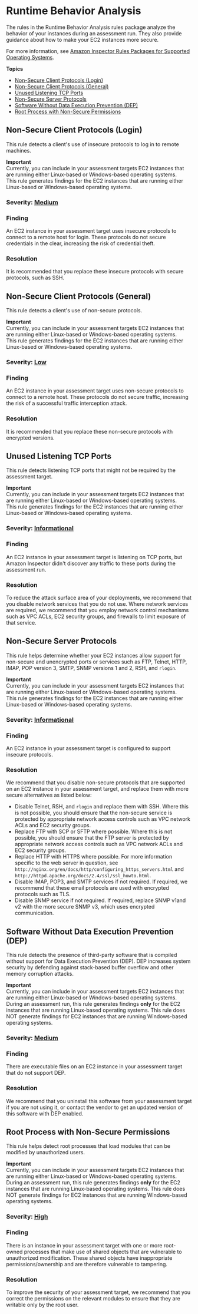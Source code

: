 # Runtime Behavior Analysis<a name="inspector_runtime-behavior-analysis"></a>

The rules in the Runtime Behavior Analysis rules package analyze the behavior of your instances during an assessment run\. They also provide guidance about how to make your EC2 instances more secure\.

For more information, see [Amazon Inspector Rules Packages for Supported Operating Systems](inspector_rule-packages_across_os.md)\.

**Topics**
+ [Non\-Secure Client Protocols \(Login\)](#insecure-client-protocols-login)
+ [Non\-Secure Client Protocols \(General\)](#insecure-client-protocols-general)
+ [Unused Listening TCP Ports](#unused-tcp-ports)
+ [Non\-Secure Server Protocols](#insecure-protocols)
+ [Software Without Data Execution Prevention \(DEP\)](#dep-os)
+ [Root Process with Non\-Secure Permissions](#root-process-with-insecure-permissions)

## Non\-Secure Client Protocols \(Login\)<a name="insecure-client-protocols-login"></a>

This rule detects a client's use of insecure protocols to log in to remote machines\.

**Important**  
Currently, you can include in your assessment targets EC2 instances that are running either Linux\-based or Windows\-based operating systems\.   
This rule generates findings for the EC2 instances that are running either Linux\-based or Windows\-based operating systems\.

### Severity: [Medium](inspector_rule-packages.md#SeverityLevels)<a name="insecure-client-protocols-login-severity"></a>

### Finding<a name="insecure-client-protocols-login-finding"></a>

An EC2 instance in your assessment target uses insecure protocols to connect to a remote host for login\. These protocols do not secure credentials in the clear, increasing the risk of credential theft\.

### Resolution<a name="insecure-client-protocols-login-resolution"></a>

It is recommended that you replace these insecure protocols with secure protocols, such as SSH\.

## Non\-Secure Client Protocols \(General\)<a name="insecure-client-protocols-general"></a>

This rule detects a client's use of non\-secure protocols\.

**Important**  
Currently, you can include in your assessment targets EC2 instances that are running either Linux\-based or Windows\-based operating systems\.   
This rule generates findings for the EC2 instances that are running either Linux\-based or Windows\-based operating systems\.

### Severity: [Low](inspector_rule-packages.md#SeverityLevels)<a name="insecure-client-protocols-general-severity"></a>

### Finding<a name="insecure-client-protocols-general-finding"></a>

An EC2 instance in your assessment target uses non\-secure protocols to connect to a remote host\. These protocols do not secure traffic, increasing the risk of a successful traffic interception attack\. 

### Resolution<a name="insecure-client-protocols-general-resolution"></a>

It is recommended that you replace these non\-secure protocols with encrypted versions\.

## Unused Listening TCP Ports<a name="unused-tcp-ports"></a>

This rule detects listening TCP ports that might not be required by the assessment target\.

**Important**  
Currently, you can include in your assessment targets EC2 instances that are running either Linux\-based or Windows\-based operating systems\.   
This rule generates findings for the EC2 instances that are running either Linux\-based or Windows\-based operating systems\.

### Severity: [Informational](inspector_rule-packages.md#SeverityLevels)<a name="unused-tcp-ports-severity"></a>

### Finding<a name="unused-tcp-ports-finding"></a>

An EC2 instance in your assessment target is listening on TCP ports, but Amazon Inspector didn't discover any traffic to these ports during the assessment run\.

### Resolution<a name="unused-tcp-ports-resolution"></a>

To reduce the attack surface area of your deployments, we recommend that you disable network services that you do not use\. Where network services are required, we recommend that you employ network control mechanisms such as VPC ACLs, EC2 security groups, and firewalls to limit exposure of that service\.

## Non\-Secure Server Protocols<a name="insecure-protocols"></a>

This rule helps determine whether your EC2 instances allow support for non\-secure and unencrypted ports or services such as FTP, Telnet, HTTP, IMAP, POP version 3, SMTP, SNMP versions 1 and 2, RSH, and `rlogin`\.

**Important**  
Currently, you can include in your assessment targets EC2 instances that are running either Linux\-based or Windows\-based operating systems\.   
This rule generates findings for the EC2 instances that are running either Linux\-based or Windows\-based operating systems\.

### Severity: [Informational](inspector_rule-packages.md#SeverityLevels)<a name="insecure-protocols-severity"></a>

### Finding<a name="insecure-protocols-finding"></a>

An EC2 instance in your assessment target is configured to support insecure protocols\.

### Resolution<a name="insecure-protocols-resolution"></a>

We recommend that you disable non\-secure protocols that are supported on an EC2 instance in your assessment target, and replace them with more secure alternatives as listed below:
+ Disable Telnet, RSH, and `rlogin` and replace them with SSH\. Where this is not possible, you should ensure that the non\-secure service is protected by appropriate network access controls such as VPC network ACLs and EC2 security groups\.
+ Replace FTP with SCP or SFTP where possible\. Where this is not possible, you should ensure that the FTP server is protected by appropriate network access controls such as VPC network ACLs and EC2 security groups\.
+ Replace HTTP with HTTPS where possible\. For more information specific to the web server in question, see `http://nginx.org/en/docs/http/configuring_https_servers.html` and `http://httpd.apache.org/docs/2.4/ssl/ssl_howto.html`\.
+ Disable IMAP, POP3, and SMTP services if not required\. If required, we recommend that these email protocols are used with encrypted protocols such as TLS\.
+ Disable SNMP service if not required\. If required, replace SNMP v1and v2 with the more secure SNMP v3, which uses encrypted communication\.

## Software Without Data Execution Prevention \(DEP\)<a name="dep-os"></a>

This rule detects the presence of third\-party software that is compiled without support for Data Execution Prevention \(DEP\)\. DEP increases system security by defending against stack\-based buffer overflow and other memory corruption attacks\.

**Important**  
Currently, you can include in your assessment targets EC2 instances that are running either Linux\-based or Windows\-based operating systems\.   
During an assessment run, this rule generates findings **only** for the EC2 instances that are running Linux\-based operating systems\. This rule does NOT generate findings for EC2 instances that are running Windows\-based operating systems\.

### Severity: [Medium](inspector_rule-packages.md#SeverityLevels)<a name="dep-os-severity"></a>

### Finding<a name="dep-os-finding"></a>

There are executable files on an EC2 instance in your assessment target that do not support DEP\.

### Resolution<a name="dep-os-resolution"></a>

We recommend that you uninstall this software from your assessment target if you are not using it, or contact the vendor to get an updated version of this software with DEP enabled\.

## Root Process with Non\-Secure Permissions<a name="root-process-with-insecure-permissions"></a>

This rule helps detect root processes that load modules that can be modified by unauthorized users\.

**Important**  
Currently, you can include in your assessment targets EC2 instances that are running either Linux\-based or Windows\-based operating systems\.   
During an assessment run, this rule generates findings **only** for the EC2 instances that are running Linux\-based operating systems\. This rule does NOT generate findings for EC2 instances that are running Windows\-based operating systems\.

### Severity: [High](inspector_rule-packages.md#SeverityLevels)<a name="root-process-with-insecure-permissions-severity"></a>

### Finding<a name="root-process-with-insecure-permissions-finding"></a>

There is an instance in your assessment target with one or more root\-owned processes that make use of shared objects that are vulnerable to unauthorized modification\. These shared objects have inappropriate permissions/ownership and are therefore vulnerable to tampering\.

### Resolution<a name="root-process-with-insecure-permissions-resolution"></a>

To improve the security of your assessment target, we recommend that you correct the permissions on the relevant modules to ensure that they are writable only by the root user\.